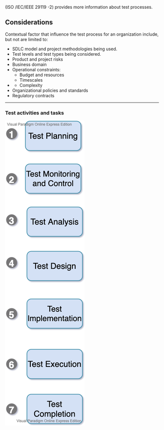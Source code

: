 (ISO /IEC/IEEE 29119 -2) provides more information about test processes.

## **Considerations**

Contextual factor that influence the test process for an organization include, but not are limited to:

* SDLC model and project methodologies being used.
* Test levels and test types  being considered.
* Product and project risks
* Business domain
* Operational constraints:
    * Budget and resources
    * Timescales
*    * Complexity
* Organizational policies and standards 
* Regulatory contracts 
___
### **Test activities and tasks**

![**Test activities and tasks**](../../../images/istqb/fundamentals/test_activities.png)
